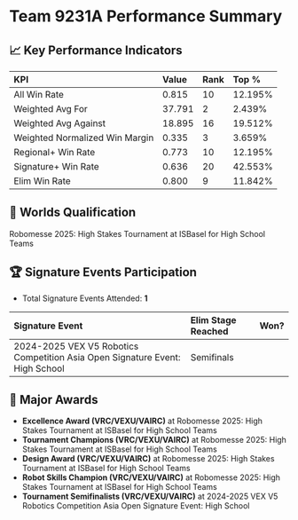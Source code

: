 # Team 9231A Performance Summary

## 📈 Key Performance Indicators
| KPI | Value | Rank | Top % |
|:---|:---|:---|:---|
| All Win Rate | 0.815 | 10 | 12.195% |
| Weighted Avg For | 37.791 | 2 | 2.439% |
| Weighted Avg Against | 18.895 | 16 | 19.512% |
| Weighted Normalized Win Margin | 0.335 | 3 | 3.659% |
| Regional+ Win Rate | 0.773 | 10 | 12.195% |
| Signature+ Win Rate | 0.636 | 20 | 42.553% |
| Elim Win Rate | 0.800 | 9 | 11.842% |


## 🎯 Worlds Qualification
Robomesse 2025: High Stakes Tournament at ISBasel for High School Teams

## 🏆 Signature Events Participation
- Total Signature Events Attended: **1**

| Signature Event | Elim Stage Reached | Won? |
|:----------------|:-------------------|:----|
| 2024-2025 VEX V5 Robotics Competition Asia Open Signature Event: High School | Semifinals |  |


## 🥇 Major Awards
- **Excellence Award (VRC/VEXU/VAIRC)** at Robomesse 2025: High Stakes Tournament at ISBasel for High School Teams
- **Tournament Champions (VRC/VEXU/VAIRC)** at Robomesse 2025: High Stakes Tournament at ISBasel for High School Teams
- **Design Award (VRC/VEXU/VAIRC)** at Robomesse 2025: High Stakes Tournament at ISBasel for High School Teams
- **Robot Skills Champion (VRC/VEXU/VAIRC)** at Robomesse 2025: High Stakes Tournament at ISBasel for High School Teams
- **Tournament Semifinalists (VRC/VEXU/VAIRC)** at 2024-2025 VEX V5 Robotics Competition Asia Open Signature Event: High School

